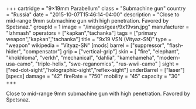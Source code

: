 +++
cartridge = "9×19mm Parabellum"
class = "Submachine gun"
country = "Russia"
date = "2015-10-07T15:46:14-04:00"
description = "Close to mid-range 9mm submachine gun with high penetration. Favored by Spetsnaz."
groupId = 1
image = "/images/gear/9x19vsn.jpg"
manufacturer = "Izhmash"
operators = ["kapkan","tachanka"]
tags = ["primary weapon","kapkan","tachanka"]
title = "9x19 VSN (Vityaz-SN)"
type = "weapon"
wikipedia = "Vityaz-SN"
[mods]
  barrel = ["suppressor", "flash-hider", "compensator"]
  grip = ["vertical-grip"]
  skin = [
    "fire",
    "elephant",
    "khokhloma",
    "verkh",
    "mechanical",
    "dahlia",
    "kamehameha",
    "modern-usa-camo",
    "triple-helix",
    "swe-reganomics",
    "rus-wwii-camo"
  ]
  sight = ["red-dot-sight","holographic-sight","reflex-sight"]
  underBarrel = ["laser"]
[specs]
  damage = "42"
  fireRate = "750"
  mobility = "45"
  capacity = "30"
+++

Close to mid-range 9mm submachine gun with high penetration. Favored by Spetsnaz.
